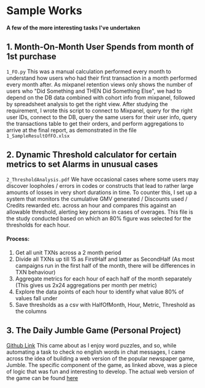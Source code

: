 # Sample Works
**A few of the more interesting tasks I've undertaken**

## 1. Month-On-Month User Spends from month of 1st purchase
`1_FO.py`
This was a manual calculation performed every month to understand how users who had their first transaction in a month performed every month after. As mixpanel retention views only shows the number of users who "Did Something and THEN Did Something Else", we had to depend on the DB data combined with cohort info from mixpanel, followed by spreadsheet analysis to get the right view. After studying the requirement, I wrote this script to connect to Mixpanel, query for the right user IDs, connect to the DB, query the same users for their user info, query the transactions table to get their orders, and perform aggregations to arrive at the final report, as demonstrated in the file `1_SampleResultOfFO.xlsx`

## 2. Dynamic Threshold calculator for certain metrics to set Alarms in unusual cases
`2_ThresholdAnalysis.pdf`
We have occasional cases where some users may discover loopholes / errors in codes or constructs that lead to rather large amounts of losses in very short durations in time. To counter this, I set up a system that monitors the cumulative GMV generated / Discounts used / Credits rewarded etc. across an hour and compares this against an allowable threshold, alerting key persons in cases of overages. This file is the study conducted based on which an 80% figure was selected for the thresholds for each hour.
#### Process:
1. Get all unit TXNs across a 2 month period
2. Divide all TXNs up till 15 as FirstHalf and latter as SecondHalf (As most campaigns run in the first half of the month, there will be differences in TXN behaviour)
3. Aggregate metrics for each hour of each half of the month separately (This gives us 2x24 aggregations per month per metric)
4. Explore the data points of each hour to identify what value 80% of values fall under
5. Save thresholds as a csv with HalfOfMonth, Hour, Metric, Threshold as the columns

## 3. The Daily Jumble Game (Personal Project)
[Github Link](https://github.com/staanz/string_exercises/blob/master/puzzle_builder.py)
This came about as I enjoy word puzzles, and so, while automating a task to check no english words in chat messages, I came across the idea of building a web version of the popular newspaper game, Jumble. The specific component of the game, as linked above, was a piece of logic that was fun and interesting to develop. The actual web version of the game can be found [here](http://www.string-exercises.herokuapp.com)
